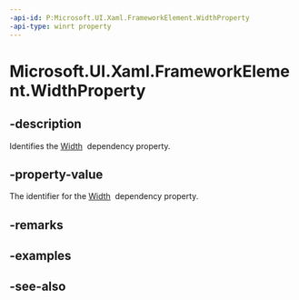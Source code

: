 ```yaml
---
-api-id: P:Microsoft.UI.Xaml.FrameworkElement.WidthProperty
-api-type: winrt property
---
```


<!-- Property syntax
public Windows.UI.Xaml.DependencyProperty WidthProperty { get; }
-->

# Microsoft.UI.Xaml.FrameworkElement.WidthProperty

## -description
Identifies the [Width](frameworkelement_width.md)  dependency property.

## -property-value
The identifier for the [Width](frameworkelement_width.md)  dependency property.

## -remarks

## -examples

## -see-also
